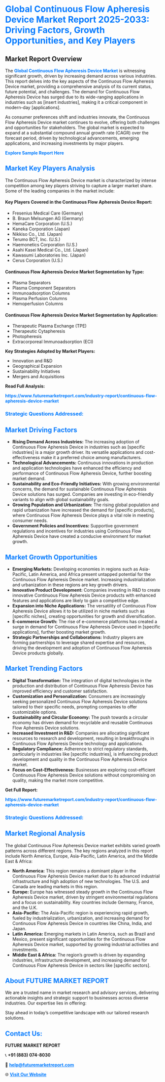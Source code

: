 <h1 style="color: #007BFF;">Global Continuous Flow Apheresis Device Market Report 2025-2033: Driving Factors, Growth Opportunities, and Key Players</h1>

<section id="overview">
<h2>Market Report Overview</h2>
<p>The <a href="https://www.futuremarketreport.com/industry-report/continuous-flow-apheresis-device-market" style="color: #007BFF; text-decoration: none;"><strong>Global Continuous Flow Apheresis Device Market</strong></a> is witnessing significant growth, driven by increasing demand across various industries. This report delves into the key aspects of the Continuous Flow Apheresis Device market, providing a comprehensive analysis of its current status, future potential, and challenges. The demand for Continuous Flow Apheresis Device has surged due to its wide-ranging applications in industries such as [insert industries], making it a critical component in modern-day [applications].</p>
<p>As consumer preferences shift and industries innovate, the Continuous Flow Apheresis Device market continues to evolve, offering both challenges and opportunities for stakeholders. The global market is expected to expand at a substantial compound annual growth rate (CAGR) over the forecast period, driven by technological advancements, emerging applications, and increasing investments by major players.</p>
</section>

<section id="overview">
<p><a href="https://www.futuremarketreport.com/request-sample/reportId=85079" style="color: #007BFF; text-decoration: none;"><strong>Explore Sample Report Here</strong></a></p>
</section>

<section id="key-players">
<h2 style="color: #007BFF;">Market Key Players Analysis</h2>
<p>The Continuous Flow Apheresis Device market is characterized by intense competition among key players striving to capture a larger market share. Some of the leading companies in the market include:</p>
<h4>Key Players Covered in the Continuous Flow Apheresis Device Report:</h4>
<ul><li>Fresenius Medical Care (Germany)</li><li>B. Braun Melsungen AG (Germany)</li><li>HemaCare Corporation (U.S.)</li><li>Kaneka Corporation (Japan)</li><li>Nikkiso Co., Ltd. (Japan)</li><li>Terumo BCT, Inc. (U.S.)</li><li>Haemonetics Corporation (U.S.)</li><li>Asahi Kasei Medical Co., Ltd. (Japan)</li><li>Kawasumi Laboratories Inc. (Japan)</li><li>Cerus Corporation (U.S.)</li></ul>
<h4>Continuous Flow Apheresis Device Market Segmentation by Type:</h4>
<ul><li>Plasma Separators</li><li>Plasma Component Separators</li><li>Immunoadsorption Columns</li><li>Plasma Perfusion Columns</li><li>Hemoperfusion Columns</li></ul>

<h4>Continuous Flow Apheresis Device Market Segmentation by Application:</h4>
<ul><li>Therapeutic Plasma Exchange (TPE)</li><li>Therapeutic Cytapheresis</li><li>Photopheresis</li><li>Extracorporeal Immunoadsorption (ECI)</li></ul>
<p><strong>Key Strategies Adopted by Market Players:</strong></p>
<ul>
<li>Innovation and R&D</li>
<li>Geographical Expansion</li>
<li>Sustainability Initiatives</li>
<li>Mergers and Acquisitions</li>
</ul>
</section>

<section>
<p><strong>Read Full Analysis: </strong></p><a href="https://www.futuremarketreport.com/industry-report/continuous-flow-apheresis-device-market" style="color: #007BFF; text-decoration: none;"><strong>https://www.futuremarketreport.com/industry-report/continuous-flow-apheresis-device-market</strong></a>
<h3 style="color: #007BFF;">Strategic Questions Addressed:</h3>
</section>

<section id="driving-factors">
<h2 style="color: #007BFF;">Market Driving Factors</h2>
<ul>
<li><strong>Rising Demand Across Industries:</strong> The increasing adoption of Continuous Flow Apheresis Device in industries such as [specific industries] is a major growth driver. Its versatile applications and cost-effectiveness make it a preferred choice among manufacturers.</li>
<li><strong>Technological Advancements:</strong> Continuous innovations in production and application technologies have enhanced the efficiency and performance of Continuous Flow Apheresis Device, further boosting market demand.</li>
<li><strong>Sustainability and Eco-Friendly Initiatives:</strong> With growing environmental concerns, the demand for sustainable Continuous Flow Apheresis Device solutions has surged. Companies are investing in eco-friendly variants to align with global sustainability goals.</li>
<li><strong>Growing Population and Urbanization:</strong> The rising global population and rapid urbanization have increased the demand for [specific products], where Continuous Flow Apheresis Device plays a vital role in meeting consumer needs.</li>
<li><strong>Government Policies and Incentives:</strong> Supportive government regulations and incentives for industries using Continuous Flow Apheresis Device have created a conducive environment for market growth.</li>
</ul>
</section>

<section id="growth-opportunities">
<h2 style="color: #007BFF;">Market Growth Opportunities</h2>
<ul>
<li><strong>Emerging Markets:</strong> Developing economies in regions such as Asia-Pacific, Latin America, and Africa present untapped potential for the Continuous Flow Apheresis Device market. Increasing industrialization and urbanization in these regions are key growth drivers.</li>
<li><strong>Innovative Product Development:</strong> Companies investing in R&D to create innovative Continuous Flow Apheresis Device products with enhanced features and applications are likely to gain a competitive edge.</li>
<li><strong>Expansion into Niche Applications:</strong> The versatility of Continuous Flow Apheresis Device allows it to be utilized in niche markets such as [specific niches], creating opportunities for growth and diversification.</li>
<li><strong>E-commerce Growth:</strong> The rise of e-commerce platforms has created a surge in demand for Continuous Flow Apheresis Device used in [specific applications], further boosting market growth.</li>
<li><strong>Strategic Partnerships and Collaborations:</strong> Industry players are forming partnerships to leverage shared expertise and resources, driving the development and adoption of Continuous Flow Apheresis Device products globally.</li>
</ul>
</section>

<section id="trending-factors">
<h2 style="color: #007BFF;">Market Trending Factors</h2>
<ul>
<li><strong>Digital Transformation:</strong> The integration of digital technologies in the production and distribution of Continuous Flow Apheresis Device has improved efficiency and customer satisfaction.</li>
<li><strong>Customization and Personalization:</strong> Consumers are increasingly seeking personalized Continuous Flow Apheresis Device solutions tailored to their specific needs, prompting companies to offer customizable options.</li>
<li><strong>Sustainability and Circular Economy:</strong> The push towards a circular economy has driven demand for recyclable and reusable Continuous Flow Apheresis Device solutions.</li>
<li><strong>Increased Investment in R&D:</strong> Companies are allocating significant resources to research and development, resulting in breakthroughs in Continuous Flow Apheresis Device technology and applications.</li>
<li><strong>Regulatory Compliance:</strong> Adherence to strict regulatory standards, particularly in industries like [specific industries], is influencing product development and quality in the Continuous Flow Apheresis Device market.</li>
<li><strong>Focus on Cost-Effectiveness:</strong> Businesses are exploring cost-efficient Continuous Flow Apheresis Device solutions without compromising on quality, making the market more competitive.</li>
</ul>
</section>

<section>
<p><strong>Get Full Report: </strong></p><a href="https://www.futuremarketreport.com/industry-report/continuous-flow-apheresis-device-market" style="color: #007BFF; text-decoration: none;"><strong>https://www.futuremarketreport.com/industry-report/continuous-flow-apheresis-device-market</strong></a>
<h3 style="color: #007BFF;">Strategic Questions Addressed:</h3>
</section>


<section id="regional-analysis">
<h2 style="color: #007BFF;">Market Regional Analysis</h2>
<p>The global Continuous Flow Apheresis Device market exhibits varied growth patterns across different regions. The key regions analyzed in this report include North America, Europe, Asia-Pacific, Latin America, and the Middle East & Africa:</p>
<ul>
<li><strong>North America:</strong> This region remains a dominant player in the Continuous Flow Apheresis Device market due to its advanced industrial infrastructure and high adoption of new technologies. The U.S. and Canada are leading markets in this region.</li>
<li><strong>Europe:</strong> Europe has witnessed steady growth in the Continuous Flow Apheresis Device market, driven by stringent environmental regulations and a focus on sustainability. Key countries include Germany, France, and the U.K.</li>
<li><strong>Asia-Pacific:</strong> The Asia-Pacific region is experiencing rapid growth, fueled by industrialization, urbanization, and increasing demand for Continuous Flow Apheresis Device in countries like China, India, and Japan.</li>
<li><strong>Latin America:</strong> Emerging markets in Latin America, such as Brazil and Mexico, present significant opportunities for the Continuous Flow Apheresis Device market, supported by growing industrial activities and investments.</li>
<li><strong>Middle East & Africa:</strong> The region’s growth is driven by expanding industries, infrastructure development, and increasing demand for Continuous Flow Apheresis Device in sectors like [specific sectors].</li>
</ul>
</section>

<footer>
<h2 style="color: #007BFF;">About FUTURE MARKET REPORT</h2>
<p>We are a trusted name in market research and advisory services, delivering actionable insights and strategic support to businesses across diverse industries. Our expertise lies in offering:</p>

<p>Stay ahead in today’s competitive landscape with our tailored research solutions.</p>

<h2 style="color: #007BFF;">Contact Us:</h2>
<p><strong>FUTURE MARKET REPORT</strong></p>
<p>📞 <strong>+91 (883) 074-8030</strong></p>
<p>📧 <strong><a href="mailto:help@futuremarketreport.com" style="color: #007BFF;">help@futuremarketreport.com</a></strong></p>
<p>🌐 <strong><a href="https://www.futuremarketreport.com/" style="color: #007BFF;">Visit Our Website</a></strong></p>
</footer>